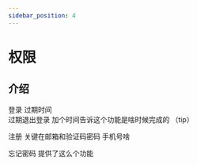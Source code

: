 ```yaml
---
sidebar_position: 4
---
```


# 权限  

## 介绍  


  登录
    过期时间  
    过期退出登录 
    加个时间告诉这个功能是啥时候完成的 （tip） 

  注册 
    关键在邮箱和验证码密码
    手机号啥

  忘记密码
    提供了这么个功能  